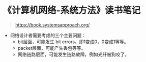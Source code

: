 # 《计算机网络-系统方法》读书笔记

> https://book.systemsapproach.org/

- 网络设计者需要考虑的三个主要问题：
    - bit层面，可能发生 bit errors。即1变成0，0变成1等等。
    - packet层面，可能产生丢包等等。
    - 网络链路层面，可能发生链路故障，例如光纤被狗咬了。
